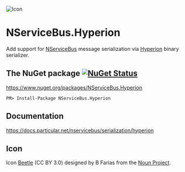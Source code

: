 ![Icon](https://raw.githubusercontent.com/simoncropp/NServiceBus.Hyperion/master/icon.png)


# NServiceBus.Hyperion

Add support for [NServiceBus](http://particular.net/NServiceBus) message serialization via [Hyperion](https://github.com/akkadotnet/Hyperion) binary serializer.


## The NuGet package  [![NuGet Status](http://img.shields.io/nuget/v/NServiceBus.Hyperion.svg?style=flat)](https://www.nuget.org/packages/NServiceBus.Hyperion/)

https://www.nuget.org/packages/NServiceBus.Hyperion

    PM> Install-Package NServiceBus.Hyperion


## Documentation

https://docs.particular.net/nservicebus/serialization/hyperion


## Icon

Icon [Beetle](https://thenounproject.com/term/beetle/861510) (CC BY 3.0) designed by B Farias from the [Noun Project](http://www.thenounproject.com).